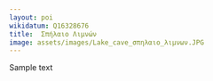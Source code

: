 ```yaml
---
layout: poi
wikidatum: Q16328676
title:  Σπήλαιο Λιμνών
image: assets/images/Lake_cave_σπηλαιο_λιμνων.JPG
---
```


Sample text  

